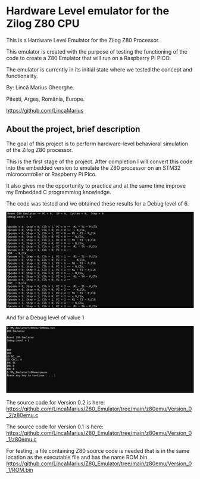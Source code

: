 # Hardware Level emulator for the Zilog Z80 CPU
This is a Hardware Level Emulator for the Zilog Z80 Processor.

This emulator is created with the purpose of testing the functioning of the code to create a Z80 Emulator that will run on a Raspberry Pi PICO.

The emulator is currently in its initial state where we tested the concept and functionality.

By: Lincă Marius Gheorghe.

Pitești, Argeș, România, Europe.

https://github.com/LincaMarius

## About the project, brief description
The goal of this project is to perform hardware-level behavioral simulation of the Zilog Z80 processor.

This is the first stage of the project. After completion I will convert this code into the embedded version to emulate the Z80 processor on an STM32 microcontroller or Raspberry Pi Pico.

It also gives me the opportunity to practice and at the same time improve my Embedded C programming knowledge.

The code was tested and we obtained these results for a Debug level of 6.

![ Figure 1 ](/Pictures/Figure1.png)

And for a Debug level of value 1

![ Figure 2 ](/Pictures/Figure2.png)

The source code for Version 0.2 is here: \
https://github.com/LincaMarius/Z80_Emulator/tree/main/z80emu/Version_0_2/z80emu.c

The source code for Version 0.1 is here: \
https://github.com/LincaMarius/Z80_Emulator/tree/main/z80emu/Version_0_1/z80emu.c

For testing, a file containing Z80 source code is needed that is in the same location as the executable file and has the name ROM.bin. \
https://github.com/LincaMarius/Z80_Emulator/tree/main/z80emu/Version_0_1/ROM.bin


